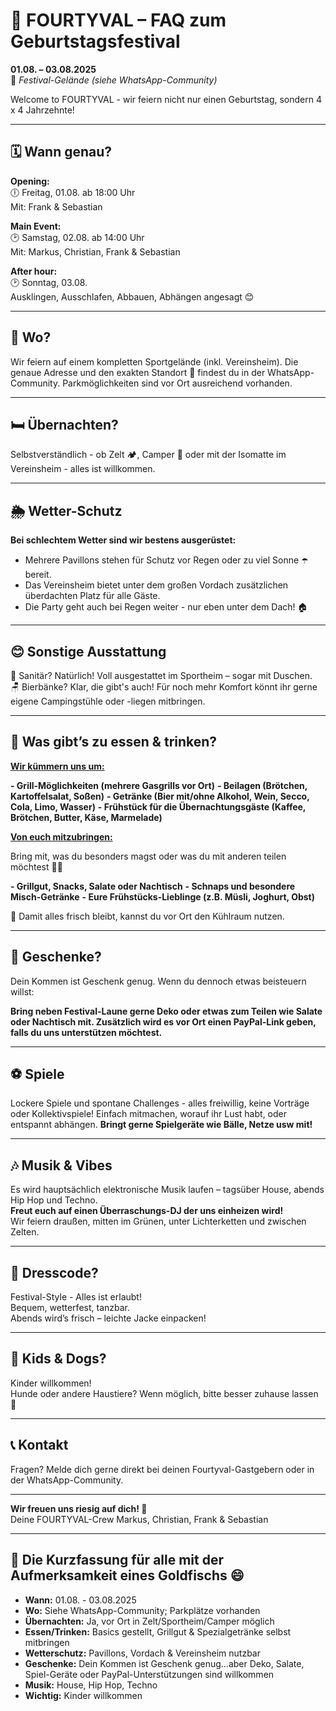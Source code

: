 # 🎪 FOURTYVAL – FAQ zum Geburtstagsfestival

**01.08. – 03.08.2025**  
📍 *Festival-Gelände (siehe WhatsApp-Community)*

Welcome to FOURTYVAL - wir feiern nicht nur einen Geburtstag, sondern 4 x 4 Jahrzehnte!

---

## 🗓️ Wann genau?

**Opening:**  
🕕 Freitag, 01.08. ab 18:00 Uhr  
Mit: Frank & Sebastian

**Main Event:**  
🕑 Samstag, 02.08. ab 14:00 Uhr  
Mit: Markus, Christian, Frank & Sebastian

**After hour:**  
🕑 Sonntag, 03.08.  
Ausklingen, Ausschlafen, Abbauen, Abhängen angesagt 😊

---

## 📍 Wo?

Wir feiern auf einem kompletten Sportgelände (inkl. Vereinsheim). Die genaue Adresse und den exakten Standort 📌 findest du in der WhatsApp-Community. Parkmöglichkeiten sind vor Ort ausreichend vorhanden.

---

## 🛏️ Übernachten?

Selbstverständlich - ob Zelt 🏕️, Camper 🚐 oder mit der Isomatte im Vereinsheim - alles ist willkommen.

---

## 🌦️ Wetter-Schutz

**Bei schlechtem Wetter sind wir bestens ausgerüstet:**

- Mehrere Pavillons stehen für Schutz vor Regen oder zu viel Sonne ☂️ bereit.
- Das Vereinsheim bietet unter dem großen Vordach zusätzlichen überdachten Platz für alle Gäste.
- Die Party geht auch bei Regen weiter - nur eben unter dem Dach! 🏠

---

## 😊 Sonstige Ausstattung

🧼 Sanitär? Natürlich! Voll ausgestattet im Sportheim – sogar mit Duschen.<br/>
🪑 Bierbänke? Klar, die gibt's auch! Für noch mehr Komfort könnt ihr gerne eigene Campingstühle oder -liegen mitbringen.

---

## 🍔 Was gibt’s zu essen & trinken?

**<u>Wir kümmern uns um:</u>**

**- Grill-Möglichkeiten (mehrere Gasgrills vor Ort)**
**- Beilagen (Brötchen, Kartoffelsalat, Soßen)**
**- Getränke (Bier mit/ohne Alkohol, Wein, Secco, Cola, Limo, Wasser)**
**- Frühstück für die Übernachtungsgäste (Kaffee, Brötchen, Butter, Käse, Marmelade)**

**<u>Von euch mitzubringen:</u>**

Bring mit, was du besonders magst oder was du mit anderen teilen möchtest 🍰🍹  

**- Grillgut, Snacks, Salate oder Nachtisch**
**- Schnaps und besondere Misch-Getränke**
**- Eure Frühstücks-Lieblinge (z.B. Müsli, Joghurt, Obst)**

🧊 Damit alles frisch bleibt, kannst du vor Ort den Kühlraum nutzen.

---

## 🎁 Geschenke?

Dein Kommen ist Geschenk genug.
Wenn du dennoch etwas beisteuern willst:

**Bring neben Festival-Laune gerne Deko oder etwas zum Teilen wie Salate oder Nachtisch mit. Zusätzlich wird es vor Ort einen PayPal-Link geben, falls du uns unterstützen möchtest.**

---

## ⚽ Spiele

Lockere Spiele und spontane Challenges - alles freiwillig, keine Vorträge oder Kollektivspiele! Einfach mitmachen, worauf ihr Lust habt, oder entspannt abhängen.
**Bringt gerne Spielgeräte wie Bälle, Netze usw mit!**

---

## 🎶 Musik & Vibes

Es wird hauptsächlich elektronische Musik laufen – tagsüber House, abends Hip Hop und Techno.<br/>
**Freut euch auf einen Überraschungs-DJ der uns einheizen wird!**<br/>
Wir feiern draußen, mitten im Grünen, unter Lichterketten und zwischen Zelten.

---

## 👕 Dresscode?

Festival-Style - Alles ist erlaubt!<br/>
Bequem, wetterfest, tanzbar.<br/>
Abends wird’s frisch – leichte Jacke einpacken!

---

## 🧒 Kids & Dogs?

Kinder willkommen!<br/>
Hunde oder andere Haustiere? Wenn möglich, bitte besser zuhause lassen 🐶

---

## 📞 Kontakt

Fragen? Melde dich gerne direkt bei deinen Fourtyval-Gastgebern oder in der WhatsApp-Community.

---

**Wir freuen uns riesig auf dich! 💛**  
Deine FOURTYVAL-Crew Markus, Christian, Frank & Sebastian

---

## 🚀 Die Kurzfassung für alle mit der Aufmerksamkeit eines Goldfischs 😄

- **Wann:** 01.08. - 03.08.2025
- **Wo:** Siehe WhatsApp-Community; Parkplätze vorhanden
- **Übernachten:** Ja, vor Ort in Zelt/Sportheim/Camper möglich
- **Essen/Trinken:** Basics gestellt, Grillgut & Spezialgetränke selbst mitbringen
- **Wetterschutz:** Pavillons, Vordach & Vereinsheim nutzbar
- **Geschenke:** Dein Kommen ist Geschenk genug...aber Deko, Salate, Spiel-Geräte oder PayPal-Unterstützungen sind willkommen
- **Musik:** House, Hip Hop, Techno
- **Wichtig:** Kinder willkommen
